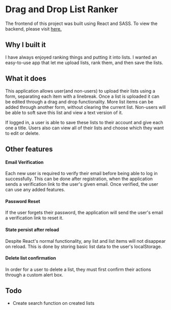 # Drag and Drop List Ranker

The frontend of this project was built using React and SASS. To view the backend, please visit [here.](https://github.com/jburto94/drag-and-drop-ranker-server) 

## Why I built it

I have always enjoyed ranking things and putting it into lists. I wanted an easy-to-use app that let me upload lists, rank them, and then save the lists.

## What it does

This application allows user(and non-users) to upload their lists using a form, separating each item with a linebreak. Once a list is uploaded it can be edited through a drag and drop functionality. More list items can be added through another form, without clearing the current list. Non-users will be able to soft save this list and view a text version of it.

If logged in, a user is able to save these lists to their account and give each one a title. Users also can view all of their lists and choose which they want to edit or delete. 

## Other features

#### Email Verification
Each new user is required to verify their email before being able to log in successfully. This can be done after registration, when the application sends a verification link to the user's given email. Once verified, the user can use any added features.

#### Password Reset
If the user forgets their password, the application will send the user's email a verification link to reset it.

#### State persist after reload
Despite React's normal functionality, any list and list items will not disappear on reload. This is done by storing basic list data to the user's localStorage.

#### Delete list confirmation
In order for a user to delete a list, they must first confirm their actions through a custom alert box.

## Todo
- Create search function on created lists 
